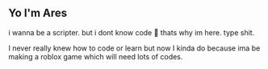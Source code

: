 ## Yo I'm Ares

i wanna be a scripter. but i dont know code 🤑 thats why im here. type shit.

I never really knew how to code or learn but now I kinda do because ima be making a roblox game which will need lots of codes.
<!---
Wlrdares/Wlrdares is a ✨ special ✨ repository because its `README.md` (this file) appears on your GitHub profile.
You can click the Preview link to take a look at your cha
